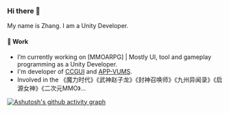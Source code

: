 ### Hi there 👋

My name is Zhang. I am a Unity Developer.

#### 🔭 Work 

* I’m currently working on [MMOARPG] | Mostly UI, tool and gameplay programming as a Unity Developer.
* I'm developer of [CCGUI](https://github.com/devagame/ccgui) and [APP-VUMS](https://github.com/devagame/app-vums).
* Involved in the 《魔力时代》《武神赵子龙》《封神召唤师》《九州异闻录》《启源女神》《二次元MMO》...

[![Ashutosh's github activity graph](https://github-readme-activity-graph.cyclic.app/graph?username=BadZhang&theme=xcode)](https://github.com/ashutosh00710/github-readme-activity-graph)
